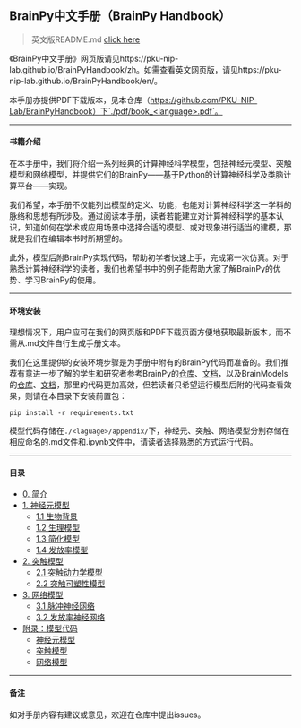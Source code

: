 ## BrainPy中文手册（BrainPy Handbook）

> 英文版README.md [click here](README.md)

《BrainPy中文手册》网页版请见https://pku-nip-lab.github.io/BrainPyHandbook/zh。如需查看英文网页版，请见https://pku-nip-lab.github.io/BrainPyHandbook/en/。

本手册亦提供PDF下载版本，见本仓库（https://github.com/PKU-NIP-Lab/BrainPyHandbook）下`./pdf/book_<language>.pdf`。



------

#### 书籍介绍

在本手册中，我们将介绍一系列经典的计算神经科学模型，包括神经元模型、突触模型和网络模型，并提供它们的BrainPy——基于Python的计算神经科学及类脑计算平台——实现。

我们希望，本手册不仅能列出模型的定义、功能，也能对计算神经科学这一学科的脉络和思想有所涉及。通过阅读本手册，读者若能建立对计算神经科学的基本认识，知道如何在学术或应用场景中选择合适的模型、或对现象进行适当的建模，那就是我们在编辑本书时所期望的。

此外，模型后附BrainPy实现代码，帮助初学者快速上手，完成第一次仿真。对于熟悉计算神经科学的读者，我们也希望书中的例子能帮助大家了解BrainPy的优势、学习BrainPy的使用。



------

#### 环境安装

理想情况下，用户应可在我们的网页版和PDF下载页面方便地获取最新版本，而不需从.md文件自行生成手册文本。

我们在这里提供的安装环境步骤是为手册中附有的BrainPy代码而准备的。我们推荐有意进一步了解的学生和研究者参考BrainPy的[仓库](https://github.com/PKU-NIP-Lab/BrainPy)、[文档](https://brainpy.readthedocs.io/en/latest/)，以及BrainModels的[仓库](https://github.com/PKU-NIP-Lab/BrainModels)、[文档](https://brainmodels.readthedocs.io/en/latest/)，那里的代码更加高效，但若读者只希望运行模型后附的代码查看效果，则请在本目录下安装前置包：

```
pip install -r requirements.txt
```

模型代码存储在`./<laguage>/appendix/`下，神经元、突触、网络模型分别存储在相应命名的.md文件和.ipynb文件中，请读者选择熟悉的方式运行代码。



------

#### 目录

* [0. 简介](zh/README.md)
* [1. 神经元模型](zh/neurons.md)
  * [1.1 生物背景](zh/neurons/biological_background.md)
  * [1.2 生理模型](zh/neurons/biophysical_models.md)
  * [1.3 简化模型](zh/neurons/reduced_models.md)
  * [1.4 发放率模型](zh/neurons/firing_rate_models.md)
* [2. 突触模型](zh/synapses.md)
  * [2.1 突触动力学模型](zh/synapses/dynamics.md)
  * [2.2 突触可塑性模型](zh/synapses/plasticity.md)
* [3. 网络模型](zh/networks.md)
  * [3.1 脉冲神经网络](zh/networks/spiking_neural_networks.md)
  * [3.2 发放率神经网络](zh/networks/rate_models.md)
* [附录：模型代码](zh/appendix.md)
  * [神经元模型](zh/appendix/neurons.md)
  * [突触模型](zh/appendix/synapses.md)
  * [网络模型](zh/appendix/networks.md)



------

#### 备注

如对手册内容有建议或意见，欢迎在仓库中提出issues。


